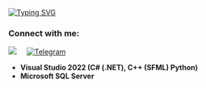 
[![Typing SVG](https://readme-typing-svg.demolab.com?font=Fira+Code&pause=1000&color=000080&width=435&lines=Hi%2C+I'm+Nika+%5E3)](https://git.io/typing-svg)

### Connect with me:
<a href="mailto:nika.ulasik@gmail.com?subject=Hello%20Ileri,%20From%20Github"><img src="https://img.shields.io/badge/gmail-%23D14836.svg?&style=for-the-badge&logo=gmail&logoColor=white" /></a>&nbsp;&nbsp;&nbsp;&nbsp;
<a href="https://telegram.me/nikyn4ik"><img alt="Telegram" src="https://img.shields.io/badge/Telegram-2CA5E0?logo=telegram&logoColor=white" /></a>


-  **Visual Studio 2022 (C# (.NET), C++ (SFML)  Python)**
-  **Microsoft SQL Server**
